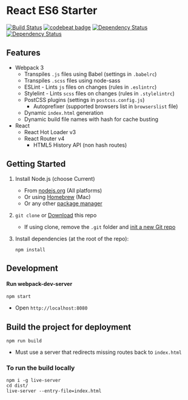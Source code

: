 React ES6 Starter
==================

[![Build Status](http://circleci-badges-max.herokuapp.com/img/alexilyaev/react-es6-starter?token=e51a95d02f9b923f13cb91e1ba62d9250bc3b961)](https://circleci.com/gh/alexilyaev/react-es6-starter)
[![codebeat badge](https://codebeat.co/badges/9b379fde-5e50-4c18-81b5-3b27b9bf7fae)](https://codebeat.co/projects/github-com-alexilyaev-react-es6-starter-master)
[![Dependency Status](https://david-dm.org/alexilyaev/react-es6-starter.svg)](https://david-dm.org/alexilyaev/react-es6-starter)
[![Dependency Status](https://david-dm.org/alexilyaev/react-es6-starter/dev-status.svg)](https://david-dm.org/alexilyaev/react-es6-starter#info=devDependencies)

Features
----------

- Webpack 3
  - Transpiles `.js` files using Babel (settings in `.babelrc`)
  - Transpiles `.scss` files using node-sass
  - ESLint - Lints `js` files on changes (rules in `.eslintrc`)
  - Stylelint - Lints `scss` files on changes (rules in `.stylelintrc`)
  - PostCSS plugins (settings in `postcss.config.js`)
    - Autoprefixer (supported browsers list in `browserslist` file)
  - Dynamic `index.html` generation
  - Dynamic build file names with hash for cache busting
- React
  - React Hot Loader v3
  - React Router v4
    - HTML5 History API (non hash routes)

Getting Started
----------------

1. Install Node.js (choose Current)
    - From [nodejs.org](https://nodejs.org/) (All platforms)
    - Or using [Homebrew](http://blog.teamtreehouse.com/install-node-js-npm-mac) (Mac)
    - Or any other [package manager](https://github.com/joyent/node/wiki/Installing-Node.js-via-package-manager)
1. `git clone` or [Download](https://github.com/alexilyaev/react-es6-starter/archive/master.zip) this repo
    - If using clone, remove the `.git` folder and [init a new Git repo](https://help.github.com/articles/adding-an-existing-project-to-github-using-the-command-line/)
1. Install dependencies (at the root of the repo):

    ```
    npm install
    ```

Development
------------

#### Run webpack-dev-server

```
npm start
```

- Open `http://localhost:8080`

Build the project for deployment
---------------------------------

```
npm run build
```

- Must use a server that redirects missing routes back to `index.html`

### To run the build locally

```
npm i -g live-server
cd dist/
live-server --entry-file=index.html
```
